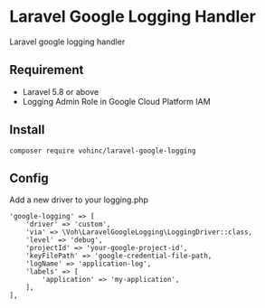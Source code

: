 # Laravel Google Logging Handler

Laravel google logging handler

## Requirement
* Laravel 5.8 or above
* Logging Admin Role in Google Cloud Platform IAM

## Install
```shell
composer require vohinc/laravel-google-logging
```

## Config

Add a new driver to your logging.php

```
'google-logging' => [
    'driver' => 'custom',
    'via' => \Voh\LaravelGoogleLogging\LoggingDriver::class,
    'level' => 'debug',
    'projectId' => 'your-google-project-id',
    'keyFilePath' => 'google-credential-file-path,
    'logName' => 'application-log',
    'labels' => [
        'application' => 'my-application',
    ],
],
```
